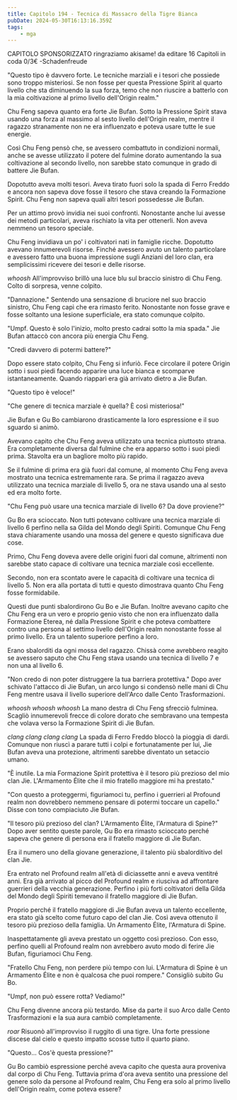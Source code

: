 ```yaml
---
title: Capitolo 194 - Tecnica di Massacro della Tigre Bianca
pubDate: 2024-05-30T16:13:16.359Z
tags:
    - mga
---
```



CAPITOLO SPONSORIZZATO ringraziamo akisame!
da editare
16 Capitoli in coda 0/3€
-Schadenfreude


"Questo tipo è davvero forte. Le tecniche marziali e i tesori che possiede sono troppo misteriosi. Se non fosse per questa Pressione Spirit al quarto livello che sta diminuendo la sua forza, temo che non riuscire a batterlo con la mia coltivazione al primo livello dell'Origin realm."


Chu Feng sapeva quanto era forte Jie Bufan. Sotto la Pressione Spirit stava usando una forza al massimo al sesto livello dell'Origin realm, mentre il ragazzo stranamente non ne era influenzato e poteva usare tutte le sue energie.


Così Chu Feng pensò che, se avessero combattuto in condizioni normali, anche se avesse utilizzato il potere del fulmine dorato aumentando la sua coltivazione al secondo livello, non sarebbe stato comunque in grado di battere Jie Bufan.


Dopotutto aveva molti tesori. Aveva tirato fuori solo la spada di Ferro Freddo e ancora non sapeva dove fosse il tesoro che stava creando la Formazione Spirit. Chu Feng non sapeva quali altri tesori possedesse Jie Bufan.


Per un attimo provò invidia nei suoi confronti. Nonostante anche lui avesse dei metodi particolari, aveva rischiato la vita per ottenerli. Non aveva nemmeno un tesoro speciale.


Chu Feng invidiava un po' i coltivatori nati in famiglie ricche. Dopotutto avevano innumerevoli risorse. Finché avessero avuto un talento particolare e avessero fatto una buona impressione sugli Anziani del loro clan, era semplicissimi ricevere dei tesori e delle risorse.


*whoosh* All'improvviso brillò una luce blu sul braccio sinistro di Chu Feng. Colto di sorpresa, venne colpito.


"Dannazione." Sentendo una sensazione di bruciore nel suo braccio sinistro, Chu Feng capì che era rimasto ferito.
Nonostante non fosse grave e fosse soltanto una lesione superficiale, era stato comunque colpito.


"Umpf. Questo è solo l'inizio, molto presto cadrai sotto la mia spada." Jie Bufan attaccò con ancora più energia Chu Feng.


"Credi davvero di potermi battere?"


Dopo essere stato colpito, Chu Feng si infuriò. Fece circolare il potere Origin sotto i suoi piedi facendo apparire una luce bianca e scomparve istantaneamente. Quando riapparì era già arrivato dietro a Jie Bufan.


"Questo tipo è veloce!"


"Che genere di tecnica marziale è quella? È così misteriosa!"


Jie Bufan e Gu Bo cambiarono drasticamente la loro espressione e il suo sguardo si animò.


Avevano capito che Chu Feng aveva utilizzato una tecnica piuttosto strana. Era completamente diversa dal fulmine che era apparso sotto i suoi piedi prima. Stavolta era un bagliore molto più rapido.


Se il fulmine di prima era già fuori dal comune, al momento Chu Feng aveva mostrato una tecnica estremamente rara. Se prima il ragazzo aveva utilizzato una tecnica marziale di livello 5, ora ne stava usando una al sesto ed era molto forte.


"Chu Feng può usare una tecnica marziale di livello 6? Da dove proviene?"


Gu Bo era scioccato. Non tutti potevano coltivare una tecnica marziale di livello 6 perfino nella sa Gilda del Mondo degli Spiriti. Comunque Chu Feng stava chiaramente usando una mossa del genere e questo significava due cose.


Primo, Chu Feng doveva avere delle origini fuori dal comune, altrimenti non sarebbe stato capace di coltivare una tecnica marziale così eccellente.


Secondo, non era scontato avere le capacità di coltivare una tecnica di livello 5. Non era alla portata di tutti e questo dimostrava quanto Chu Feng fosse formidabile.


Questi due punti sbalordirono Gu Bo e Jie Bufan. Inoltre avevano capito che Chu Feng era un vero e proprio genio visto che non era influenzato dalla Formazione Eterea, né dalla Pressione Spirit e che poteva combattere contro una persona al settimo livello dell'Origin realm nonostante fosse al primo livello. Era un talento superiore perfino a loro.


Erano sbalorditi da ogni mossa del ragazzo. Chissà come avrebbero reagito se avessero saputo che Chu Feng stava usando una tecnica di livello 7 e non una al livello 6.


"Non credo di non poter distruggere la tua barriera protettiva." Dopo aver schivato l'attacco di Jie Bufan, un arco lungo si condensò nelle mani di Chu Feng mentre usava il livello superiore dell'Arco dalle Cento Trasformazioni.


*whoosh whoosh whoosh* La mano destra di Chu Feng sfrecciò fulminea. Scagliò innumerevoli frecce di colore dorato che sembravano una tempesta che volava verso la Formazione Spirit di Jie Bufan.


*clang clang clang clang* La spada di Ferro Freddo bloccò la pioggia di dardi. Comunque non riuscì a parare tutti i colpi e fortunatamente per lui, Jie Bufan aveva una protezione, altrimenti sarebbe diventato un setaccio umano.


"È inutile. La mia Formazione Spirit protettiva è il tesoro più prezioso del mio clan Jie. L'Armamento Élite che il mio fratello maggiore mi ha prestato."


"Con questo a proteggermi, figuriamoci tu, perfino i guerrieri al Profound realm non dovrebbero nemmeno pensare di potermi toccare un capello." Disse con tono compiaciuto Jie Bufan.


"Il tesoro più prezioso del clan? L'Armamento Élite, l'Armatura di Spine?" Dopo aver sentito queste parole, Gu Bo era rimasto scioccato perché sapeva che genere di persona era il fratello maggiore di Jie Bufan.


Era il numero uno della giovane generazione, il talento più sbalorditivo del clan Jie.


Era entrato nel Profound realm all'età di diciassette anni e aveva ventitré anni. Era già arrivato al picco del Profound realm e riusciva ad affrontare guerrieri della vecchia generazione. Perfino i più forti coltivatori della Gilda del Mondo degli Spiriti temevano il fratello maggiore di Jie Bufan.


Proprio perché il fratello maggiore di Jie Bufan aveva un talento eccellente, era stato già scelto come futuro capo del clan Jie. Così aveva ottenuto il tesoro più prezioso della famiglia. Un Armamento Élite, l'Armatura di Spine.


Inaspettatamente gli aveva prestato un oggetto così prezioso. Con esso, perfino quelli al Profound realm non avrebbero avuto modo di ferire Jie Bufan, figuriamoci Chu Feng.


"Fratello Chu Feng, non perdere più tempo con lui. L'Armatura di Spine è un Armamento Élite e non è qualcosa che puoi rompere." Consigliò subito Gu Bo.


"Umpf, non può essere rotta? Vediamo!"


Chu Feng divenne ancora più testardo. Mise da parte il suo Arco dalle Cento Trasformazioni e la sua aura cambiò completamente.


*roar* Risuonò all'improvviso il ruggito di una tigre. Una forte pressione discese dal cielo e questo impatto scosse tutto il quarto piano.


"Questo... Cos'è questa pressione?"


Gu Bo cambiò espressione perché aveva capito che questa aura proveniva dal corpo di Chu Feng. Tuttavia prima d'ora aveva sentito una pressione del genere solo da persone al Profound realm, Chu Feng era solo al primo livello dell'Origin realm, come poteva essere?
                                        
                                        

